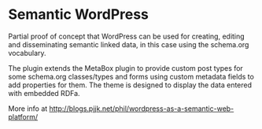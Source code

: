 # Semantic WordPress
Partial proof of concept that WordPress can be used for creating, 
editing and disseminating semantic linked data, in this case using 
the schema.org vocabulary.

The plugin extends the MetaBox plugin to provide custom post types 
for some schema.org classes/types and forms using custom metadata 
fields to add properties for them. The theme is designed to display
the data entered with embedded RDFa.

More info at http://blogs.pjjk.net/phil/wordpress-as-a-semantic-web-platform/
